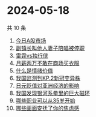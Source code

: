# 2024-05-18

共 10 条

<!-- BEGIN -->
<!-- 最后更新时间 Sat May 18 2024 10:23:34 GMT+0800 (China Standard Time) -->

1. [今日A股市场](https://www.zhihu.com/search?q=%E4%BB%8A%E6%97%A5A%E8%82%A1%E5%B8%82%E5%9C%BA)
1. [副镇长叫他人妻子陪唱被停职](https://www.zhihu.com/search?q=%E5%89%AF%E9%95%87%E9%95%BF%E5%8F%AB%E4%BB%96%E4%BA%BA%E5%A6%BB%E5%AD%90%E9%99%AA%E5%94%B1%E8%A2%AB%E5%81%9C%E8%81%8C)
1. [雷霆vs独行侠](https://www.zhihu.com/search?q=%E9%9B%B7%E9%9C%86vs%E7%8B%AC%E8%A1%8C%E4%BE%A0)
1. [月薪两万不敢在商场买衣服](https://www.zhihu.com/search?q=%E6%9C%88%E8%96%AA%E4%B8%A4%E4%B8%87%E4%B8%8D%E6%95%A2%E5%9C%A8%E5%95%86%E5%9C%BA%E4%B9%B0%E8%A1%A3%E6%9C%8D)
1. [什么是情绪价值](https://www.zhihu.com/search?q=%E4%BB%80%E4%B9%88%E6%98%AF%E6%83%85%E7%BB%AA%E4%BB%B7%E5%80%BC)
1. [我国监测到KP.2新冠变异株](https://www.zhihu.com/search?q=%E6%88%91%E5%9B%BD%E7%9B%91%E6%B5%8B%E5%88%B0KP.2%E6%96%B0%E5%86%A0%E5%8F%98%E5%BC%82%E6%A0%AA)
1. [日元贬值对亚洲经济的影响](https://www.zhihu.com/search?q=%E6%97%A5%E5%85%83%E8%B4%AC%E5%80%BC%E5%AF%B9%E4%BA%9A%E6%B4%B2%E7%BB%8F%E6%B5%8E%E7%9A%84%E5%BD%B1%E5%93%8D)
1. [我国发现银河系晕里的巨大磁环](https://www.zhihu.com/search?q=%E6%88%91%E5%9B%BD%E5%8F%91%E7%8E%B0%E9%93%B6%E6%B2%B3%E7%B3%BB%E6%99%95%E9%87%8C%E7%9A%84%E5%B7%A8%E5%A4%A7%E7%A3%81%E7%8E%AF)
1. [哪些职业可以从35岁开始](https://www.zhihu.com/search?q=%E5%93%AA%E4%BA%9B%E8%81%8C%E4%B8%9A%E5%8F%AF%E4%BB%A5%E4%BB%8E35%E5%B2%81%E5%BC%80%E5%A7%8B)
1. [哪些画面安抚了你的焦虑感](https://www.zhihu.com/search?q=%E5%93%AA%E4%BA%9B%E7%94%BB%E9%9D%A2%E5%AE%89%E6%8A%9A%E4%BA%86%E4%BD%A0%E7%9A%84%E7%84%A6%E8%99%91%E6%84%9F)

<!-- END -->

